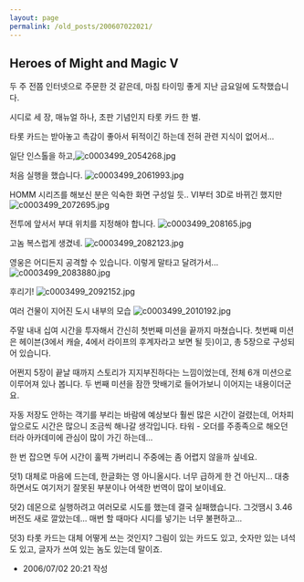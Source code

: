 ```yaml
---
layout: page
permalink: /old_posts/200607022021/
---
```


## Heroes of Might and Magic V

두 주 전쯤 인터넷으로 주문한 것 같은데, 마침 타이밍 좋게 지난 금요일에 도착했습니다.

시디로 세 장, 매뉴얼 하나, 초판 기념인지 타롯 카드 한 벌.

타롯 카드는 받아놓고 촉감이 좋아서 뒤적이긴 하는데 전혀 관련 지식이 없어서...




일단 인스톨을 하고,![c0003499_2054268.jpg](200607022021/c0003499_2054268.jpg)


처음 실행을 했습니다.
![c0003499_2061993.jpg](200607022021/c0003499_2061993.jpg)


HOMM 시리즈를 해보신 분은 익숙한 화면 구성일 듯.. VI부터 3D로 바뀌긴 했지만
![c0003499_2072695.jpg](200607022021/c0003499_2072695.jpg)



전투에 앞서서 부대 위치를 지정해야 합니다.
![c0003499_208165.jpg](200607022021/c0003499_208165.jpg)



고놈 복스럽게 생겼네.
![c0003499_2082123.jpg](200607022021/c0003499_2082123.jpg)



영웅은 어디든지 공격할 수 있습니다. 이렇게 말타고 달려가서...
![c0003499_2083880.jpg](200607022021/c0003499_2083880.jpg)

후리기!
![c0003499_2092152.jpg](200607022021/c0003499_2092152.jpg)



여러 건물이 지어진 도시 내부의 모습
![c0003499_2010192.jpg](200607022021/c0003499_2010192.jpg)





주말 내내 십여 시간을 투자해서 간신히 첫번째 미션을 끝까지 마쳤습니다. 첫번째 미션은 헤이븐(3에서 캐슬, 4에서 라이프의 후계자라고 보면 될 듯)이고, 총 5장으로 구성되어 있습니다.

어쩐지 5장이 끝날 때까지 스토리가 지지부진하다는 느낌이었는데, 전체 6개 미션으로 이루어져 있나 봅니다. 두 번째 미션을 잠깐 맛배기로 들어가보니 이어지는 내용이더군요.

자동 저장도 안하는 객기를 부리는 바람에 예상보다 훨씬 많은 시간이 걸렸는데, 어차피 앞으로도 시간은 많으니 조금씩 해나갈 생각입니다. 타워 - 오더를 주종족으로 해오던 터라 아카데미에 관심이 많이 가긴 하는데...

한 번 잡으면 두어 시간이 훌쩍 가버리니 주중에는 좀 어렵지 않을까 싶네요.

덧1) 대체로 마음에 드는데, 한글화는 영 아니올시다. 너무 급하게 한 건 아닌지... 대충 하면서도 여기저기 잘못된 부분이나 어색한 번역이 많이 보이네요.

덧2) 데몬으로 실행하려고 여러모로 시도를 했는데 결국 실패했습니다. 그것땜시 3.46 버전도 새로 깔았는데... 매번 할 때마다 시디를 넣기는 너무 불편하고...

덧3) 타롯 카드는 대체 어떻게 쓰는 것인지? 그림이 있는 카드도 있고, 숫자만 있는 녀석도 있고, 글자가 쓰여 있는 놈도 있는데 말이죠.






- 2006/07/02 20:21 작성